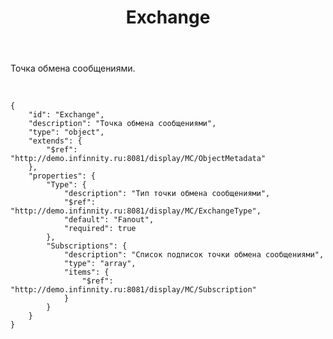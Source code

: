 ﻿---
layout: default
title: Exchange
position: 2
categories: 
tags: 
---

Точка обмена сообщениями.

  

```
{
	"id": "Exchange",
	"description": "Точка обмена сообщениями",
	"type": "object",
	"extends": {
		"$ref": "http://demo.infinnity.ru:8081/display/MC/ObjectMetadata"
	},
	"properties": {
		"Type": {
			"description": "Тип точки обмена сообщениями",
			"$ref": "http://demo.infinnity.ru:8081/display/MC/ExchangeType",
			"default": "Fanout",
			"required": true
		},
		"Subscriptions": {
			"description": "Список подписок точки обмена сообщениями",
			"type": "array",
			"items": {
				"$ref": "http://demo.infinnity.ru:8081/display/MC/Subscription"
			}
		}
	}
}
```

 

 

